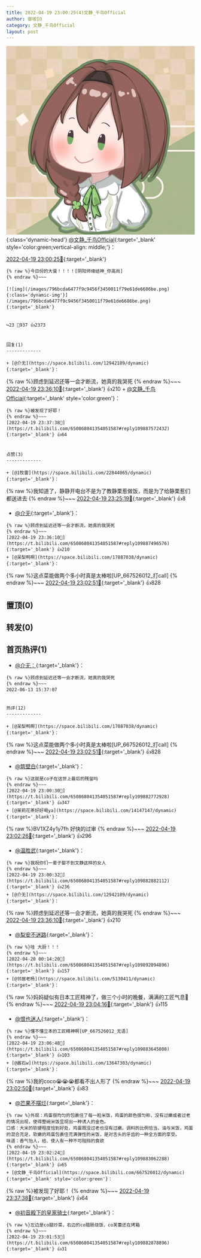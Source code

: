 ```yaml
---
title: 2022-04-19 23:00:25(4)文静_千鸟Official
author: 御坂IO
category: 文静_千鸟Official
layout: post
---
```


![img](/images/ac7482ed1b9a7f203dc68c0c4a77c488a27b108a.jpg){:class='dynamic-head'}
[@文静_千鸟Official](https://space.bilibili.com/667526012/dynamic){:target='_blank' style='color:green;vertical-align: middle;'}：

[2022-04-19 23:00:25🔗](https://t.bilibili.com/650868041354051587){:target='_blank'}

~~~
{% raw %}今日份的大餐！！！！[阴阳师缘结神_你高尚]
{% endraw %}~~~

[![img](/images/796bcda6477f9c9456f3450011f79e61de6686be.png){:class='dynamic-img'}](/images/796bcda6477f9c9456f3450011f79e61de6686be.png){:target='_blank'}


↪️23 💬937 👍2373


回复(1)
-------------

+ [@介无](https://space.bilibili.com/12942189/dynamic){:target='_blank'}：
~~~
{% raw %}顾虑到延迟还等一会才断流，她真的我哭死
{% endraw %}~~~
[2022-04-19 23:36:10🔗](https://t.bilibili.com/650868041354051587#reply109887496576){:target='_blank'} 👍210
    + [@文静_千鸟Official](https://space.bilibili.com/667526012/dynamic){:target='_blank' style='color:green'}：
~~~
{% raw %}被发现了好耶！
{% endraw %}~~~
[2022-04-19 23:37:38🔗](https://t.bilibili.com/650868041354051587#reply109887572432){:target='_blank'} 👍64


点赞(3)
-------------

+ [@1牧雷](https://space.bilibili.com/22844065/dynamic){:target='_blank'}：
~~~
{% raw %}我知道了，静静开电台不是为了教静栗惹做饭，而是为了给静栗惹们都送进去
{% endraw %}~~~
[2022-04-19 23:25:19🔗](https://t.bilibili.com/650868041354051587#reply109886073088){:target='_blank'} 👍8
+ [@介无](https://space.bilibili.com/12942189/dynamic){:target='_blank'}：
~~~
{% raw %}顾虑到延迟还等一会才断流，她真的我哭死
{% endraw %}~~~
[2022-04-19 23:36:10🔗](https://t.bilibili.com/650868041354051587#reply109887496576){:target='_blank'} 👍210
+ [@呆梨鸭啊](https://space.bilibili.com/17887038/dynamic){:target='_blank'}：
~~~
{% raw %}这点菜能做两个多小时真是太棒啦[UP_667526012_打call]
{% endraw %}~~~
[2022-04-19 23:02:51🔗](https://t.bilibili.com/650868041354051587#reply109883039536){:target='_blank'} 👍828


置顶(0)
-------------



转发(0)
-------------



首页热评(1)
-------------

+ [@介无：](https://space.bilibili.com/12942189/dynamic){:target='_blank'}：
~~~
{% raw %}顾虑到延迟还等一会才断流，她真的我哭死
{% endraw %}~~~
2022-06-13 15:37:07


热评(12)
-------------

+ [@呆梨鸭啊](https://space.bilibili.com/17887038/dynamic){:target='_blank'}：
~~~
{% raw %}这点菜能做两个多小时真是太棒啦[UP_667526012_打call]
{% endraw %}~~~
[2022-04-19 23:02:51🔗](https://t.bilibili.com/650868041354051587#reply109883039536){:target='_blank'} 👍828
+ [@筑壁白](https://space.bilibili.com/383718717/dynamic){:target='_blank'}：
~~~
{% raw %}这就是co子在这世上最后的残留吗
{% endraw %}~~~
[2022-04-19 23:00:30🔗](https://t.bilibili.com/650868041354051587#reply109882772928){:target='_blank'} 👍347
+ [@茉莉花茶好好喝ya](https://space.bilibili.com/14147147/dynamic){:target='_blank'}：
~~~
{% raw %}BV1XZ4y1y7fh 好快的过审
{% endraw %}~~~
[2022-04-19 23:02:26🔗](https://t.bilibili.com/650868041354051587#reply109883064160){:target='_blank'} 👍296
+ [@温胜武](https://space.bilibili.com/33630561/dynamic){:target='_blank'}：
~~~
{% raw %}我祝你们一辈子娶不到文静这样的女人
{% endraw %}~~~
[2022-04-19 23:00:32🔗](https://t.bilibili.com/650868041354051587#reply109882882112){:target='_blank'} 👍236
+ [@介无](https://space.bilibili.com/12942189/dynamic){:target='_blank'}：
~~~
{% raw %}顾虑到延迟还等一会才断流，她真的我哭死
{% endraw %}~~~
[2022-04-19 23:36:10🔗](https://t.bilibili.com/650868041354051587#reply109887496576){:target='_blank'} 👍210
+ [@梨安不迷路](https://space.bilibili.com/1900141897/dynamic){:target='_blank'}：
~~~
{% raw %}哇 大厨！！！
{% endraw %}~~~
[2022-04-20 00:14:20🔗](https://t.bilibili.com/650868041354051587#reply109892094896){:target='_blank'} 👍157
+ [@邻居老杨](https://space.bilibili.com/5130411/dynamic){:target='_blank'}：
~~~
{% raw %}妈妈疑似有日本工匠精神了，做三个小时的晚餐，满满的工匠气息😤
{% endraw %}~~~
[2022-04-19 23:04:16🔗](https://t.bilibili.com/650868041354051587#reply109883261248){:target='_blank'} 👍115
+ [@恨也迷人](https://space.bilibili.com/13490123/dynamic){:target='_blank'}：
~~~
{% raw %}懂不懂立本的工匠精神啊[UP_667526012_无语]
{% endraw %}~~~
[2022-04-19 23:06:48🔗](https://t.bilibili.com/650868041354051587#reply109883645808){:target='_blank'} 👍103
+ [@酱石w](https://space.bilibili.com/13647303/dynamic){:target='_blank'}：
~~~
{% raw %}我的coco😭😭😭都看不出人形了
{% endraw %}~~~
[2022-04-19 23:02:50🔗](https://t.bilibili.com/650868041354051587#reply109883038032){:target='_blank'} 👍83
+ [@芒果不摆烂](https://space.bilibili.com/11571147/dynamic){:target='_blank'}：
~~~
{% raw %}外观：鸡蛋很均匀的包裹住了每一粒米饭，鸡蛋的颜色很匀称，没有过嫩或者过老的情况出现，使得整碗米饭显现出一种诱人的金色。
口感：大米的软硬程度恰到好处，鸡蛋既没过老也没有过嫩。调料的比例恰当，油与米饭，鸡蛋的混合充足，软嫩的鸡蛋包裹住充满弹性的米饭，是对舌头的牙齿的一种全方面的享受。
味道：香气怡人，给、使人有一种不可阻挡的食欲
{% endraw %}~~~
[2022-04-19 23:02:24🔗](https://t.bilibili.com/650868041354051587#reply109883062288){:target='_blank'} 👍65
+ [@文静_千鸟Official](https://space.bilibili.com/667526012/dynamic){:target='_blank' style='color:green'}：
~~~
{% raw %}被发现了好耶！
{% endraw %}~~~
[2022-04-19 23:37:38🔗](https://t.bilibili.com/650868041354051587#reply109887572432){:target='_blank'} 👍64
+ [@初音殿下的皇家骑士](https://space.bilibili.com/8126805/dynamic){:target='_blank'}：
~~~
{% raw %}左边是co腿炒菜，右边的co腊肠烧饭，co芙蕾还在烤箱
{% endraw %}~~~
[2022-04-19 23:01:53🔗](https://t.bilibili.com/650868041354051587#reply109882878896){:target='_blank'} 👍31


